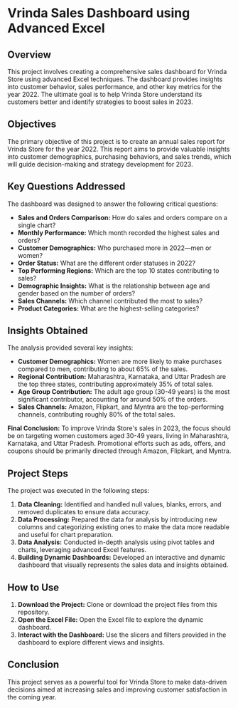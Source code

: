# Vrinda Sales Dashboard using Advanced Excel

## Overview

This project involves creating a comprehensive sales dashboard for Vrinda Store using advanced Excel techniques. The dashboard provides insights into customer behavior, sales performance, and other key metrics for the year 2022. The ultimate goal is to help Vrinda Store understand its customers better and identify strategies to boost sales in 2023.

## Objectives

The primary objective of this project is to create an annual sales report for Vrinda Store for the year 2022. This report aims to provide valuable insights into customer demographics, purchasing behaviors, and sales trends, which will guide decision-making and strategy development for 2023.

## Key Questions Addressed

The dashboard was designed to answer the following critical questions:

- **Sales and Orders Comparison:** How do sales and orders compare on a single chart?
- **Monthly Performance:** Which month recorded the highest sales and orders?
- **Customer Demographics:** Who purchased more in 2022—men or women?
- **Order Status:** What are the different order statuses in 2022?
- **Top Performing Regions:** Which are the top 10 states contributing to sales?
- **Demographic Insights:** What is the relationship between age and gender based on the number of orders?
- **Sales Channels:** Which channel contributed the most to sales?
- **Product Categories:** What are the highest-selling categories?

## Insights Obtained

The analysis provided several key insights:

- **Customer Demographics:** Women are more likely to make purchases compared to men, contributing to about 65% of the sales.
- **Regional Contribution:** Maharashtra, Karnataka, and Uttar Pradesh are the top three states, contributing approximately 35% of total sales.
- **Age Group Contribution:** The adult age group (30-49 years) is the most significant contributor, accounting for around 50% of the orders.
- **Sales Channels:** Amazon, Flipkart, and Myntra are the top-performing channels, contributing roughly 80% of the total sales.
  
**Final Conclusion:** To improve Vrinda Store's sales in 2023, the focus should be on targeting women customers aged 30-49 years, living in Maharashtra, Karnataka, and Uttar Pradesh. Promotional efforts such as ads, offers, and coupons should be primarily directed through Amazon, Flipkart, and Myntra.

## Project Steps

The project was executed in the following steps:

1. **Data Cleaning:** Identified and handled null values, blanks, errors, and removed duplicates to ensure data accuracy.
2. **Data Processing:** Prepared the data for analysis by introducing new columns and categorizing existing ones to make the data more readable and useful for chart preparation.
3. **Data Analysis:** Conducted in-depth analysis using pivot tables and charts, leveraging advanced Excel features.
4. **Building Dynamic Dashboards:** Developed an interactive and dynamic dashboard that visually represents the sales data and insights obtained.

## How to Use

1. **Download the Project:** Clone or download the project files from this repository.
2. **Open the Excel File:** Open the Excel file to explore the dynamic dashboard.
3. **Interact with the Dashboard:** Use the slicers and filters provided in the dashboard to explore different views and insights.

## Conclusion

This project serves as a powerful tool for Vrinda Store to make data-driven decisions aimed at increasing sales and improving customer satisfaction in the coming year.

